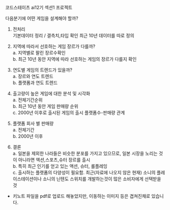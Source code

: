 코드스테이츠 ai12기 섹션1 프로젝트  

다음분기에 어떤 게임을 설계해야 할까?

1. 전처리  
기본데이터 정리 / 결측치,타입 확인 
최근 10년 데이터를 따로 정의 

2. 지역에 따라서 선호하는 게임 장르가 다를까?  
 a. 지역별로 팔린 장르수확인  
 b. 최근 10년 동안 지역에 따라 선호하는 게임의 장르가 다를지 확인

3. 연도별 게임의 트렌드가 있을까?  
 a. 장르와 연도 트렌드  
 b. 플랫폼과 연도 트렌드

4. 출고량이 높은 게임에 대한 분석 및 시각화  
 a. 전체기간순위  
 b. 최근 10년 동안 게임 판매량 순위  
 c. 2000년 이후로 출시된 게임의 출시 플랫폼수-판매량 관계  

5. 플랫폼 회사 별 판매량  
 a. 전체기간  
 b. 2000년 이후

6. 결론  
 a. 일본을 제외한 나라들은 비슷한 분포를 가지고 있으므로, 일본 시장을 노리는 것이 아니라면 액션,스포츠,슈터 장르를 출시  
 b. 특히 최근 인기를 얻고 있는 액션, 슈터, 롤플레잉  
 c. 출시하는 플랫폼의 다양성이 필요함. 최근(자료에 나오지 않은 현재) 소니의 플레이스테이션이나 소니의 닌텐도 스위치를 개발하는것이 많은 소비자에게 선택받을 것


* 키노트 파일을 pdf로 업로드 해놓았지만, 이동하는 이미지 등은 겹쳐진채로 있습니다.
